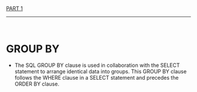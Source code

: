 [PART 1](./README.md)

---

<br>

# GROUP BY

- The SQL GROUP BY clause is used in collaboration with the SELECT statement to arrange identical data into groups. This GROUP BY clause follows the WHERE clause in a SELECT statement and precedes the ORDER BY clause.
